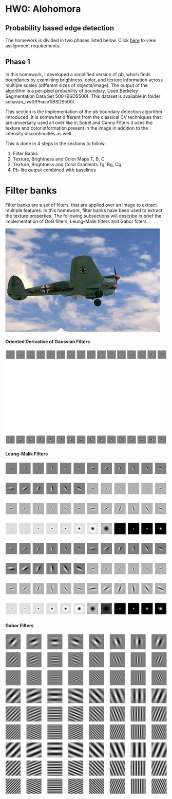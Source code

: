 # HW0: Alohomora
## Probability based edge detection

The homework is divided in two phases listed below. 
Click [here](https://rbe549.github.io/spring2023/hw/hw0/)  to view assignment requirements.
## Phase 1
In this homework, I developed a simplified version of pb, which finds boundaries by examining brightness, color, and texture information across multiple scales (different sizes of objects/image). The output of the  algorithm is a per-pixel probability of boundary. Used Berkeley Segmentation Data Set 500 (BSDS500). This dataset is available in folder  schavan_hw0/Phase1/BSDS500/.

This section is the implementation of the pb boundary detection algorithm introduced. It is somewhat different from the classical CV techniques that are universally used all over like in Sobel and Canny Filters it uses the texture and color information present in the image in addition to the intensity discontinuities as well.

This is done in 4 steps in the sections to follow: 
1) Filter Banks
2) Texture, Brightness and Color Maps T, B, C
3) Texture, Brightness and Color Gradients Tg, Bg, Cg
4) Pb-lite output combined with baselines

# Filter banks
Filter banks are a set of filters, that are applied over an image to extract multiple features. In this homework, filter banks have been used to extract the texture properties. The following subsections will describe in brief the implementation of DoG filters, Leung-Malik filters and Gabor filters.

![Sample Input Image](https://github.com/ShrishailyaChavan/Computer_Vision_HW0/blob/main/BSDS500/Images/1.jpg)

#### Oriented Derivative of Gaussian Filters
![DoG Filter](https://github.com/ShrishailyaChavan/Computer_Vision_HW0/blob/main/Code/Image_Outputs/DOG.png)

#### Leung-Malik Filters
![LM Filter](https://github.com/ShrishailyaChavan/Computer_Vision_HW0/blob/main/Code/Image_Outputs/LM.png)

#### Gabor Filters
![Gabor Filter](https://github.com/ShrishailyaChavan/Computer_Vision_HW0/blob/main/Code/Image_Outputs/Gabor.png)
